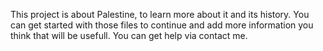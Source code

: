This project is about Palestine, to learn more about it and its history.
You can get started with those files to continue and add more information you think that will be usefull.
You can get help via contact me.
 
